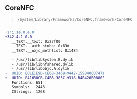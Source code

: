 ## CoreNFC

> `/System/Library/Frameworks/CoreNFC.framework/CoreNFC`

```diff

-341.10.0.0.0
+342.4.1.0.0
   __TEXT.__text: 0x27f00
   __TEXT.__auth_stubs: 0x630
   __TEXT.__objc_methlist: 0x1484

   - /usr/lib/libSystem.B.dylib
   - /usr/lib/libnfshared.dylib
   - /usr/lib/libobjc.A.dylib
-  UUID: E01ECE9D-CE68-3468-9442-1598400D747B
+  UUID: F41688CB-C4B6-385C-9318-B4B420B0880E
   Functions: 651
   Symbols:   2446
   CStrings:  1268

```
